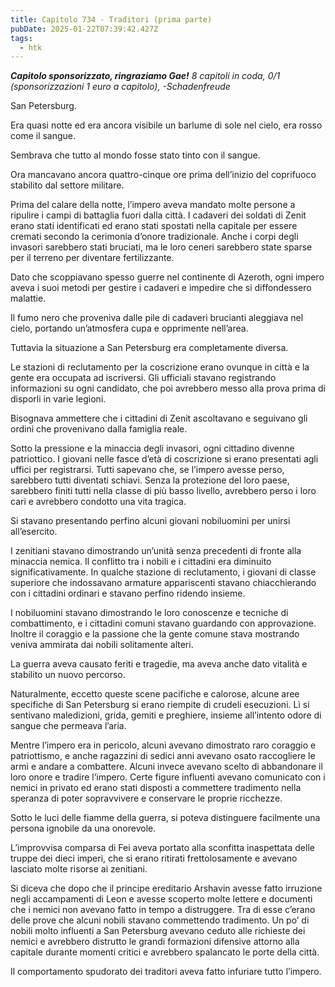 ```yaml
---
title: Capitolo 734 - Traditori (prima parte)
pubDate: 2025-01-22T07:39:42.427Z
tags:
  - htk
---
```


***Capitolo sponsorizzato, ringraziamo Gae\!***
*8 capitoli in coda, 0/1 (sponsorizzazioni 1 euro a capitolo),*
*\-Schadenfreude*

San Petersburg.

Era quasi notte ed era ancora visibile un barlume di sole nel cielo, era rosso come il sangue.

Sembrava che tutto al mondo fosse stato tinto con il sangue.

Ora mancavano ancora quattro-cinque ore prima dell’inizio del coprifuoco stabilito dal settore militare.

Prima del calare della notte, l’impero aveva mandato molte persone a ripulire i campi di battaglia fuori dalla città. I cadaveri dei soldati di Zenit erano stati identificati ed erano stati spostati nella capitale per essere cremati secondo la cerimonia d’onore tradizionale.
Anche i corpi degli invasori sarebbero stati bruciati, ma le loro ceneri sarebbero state sparse per il terreno per diventare fertilizzante.

Dato che scoppiavano spesso guerre nel continente di Azeroth, ogni impero aveva i suoi metodi per gestire i cadaveri e impedire che si diffondessero malattie.

Il fumo nero che proveniva dalle pile di cadaveri brucianti aleggiava nel cielo, portando un’atmosfera cupa e opprimente nell’area.

Tuttavia la situazione a San Petersburg era completamente diversa.

Le stazioni di reclutamento per la coscrizione erano ovunque in città e la gente era occupata ad iscriversi. Gli ufficiali stavano registrando informazioni su ogni candidato, che poi avrebbero messo alla prova prima di disporli in varie legioni.

Bisognava ammettere che i cittadini di Zenit ascoltavano e seguivano gli ordini che provenivano dalla famiglia reale.

Sotto la pressione e la minaccia degli invasori, ogni cittadino divenne patriottico. I giovani nelle fasce d’età di coscrizione si erano presentati agli uffici per registrarsi. Tutti sapevano che, se l’impero avesse perso, sarebbero tutti diventati schiavi. Senza la protezione del loro paese, sarebbero finiti tutti nella classe di più basso livello, avrebbero perso i loro cari e avrebbero condotto una vita tragica.

Si stavano presentando perfino alcuni giovani nobiluomini per unirsi all’esercito.

I zenitiani stavano dimostrando un’unità senza precedenti di fronte alla minaccia nemica. Il conflitto tra i nobili e i cittadini era diminuito significativamente. In qualche stazione di reclutamento, i giovani di classe superiore che indossavano armature appariscenti stavano chiacchierando con i cittadini ordinari e stavano perfino ridendo insieme.

I nobiluomini stavano dimostrando le loro conoscenze e tecniche di combattimento, e i cittadini comuni stavano guardando con approvazione. Inoltre il coraggio e la passione che la gente comune stava mostrando veniva ammirata dai nobili solitamente alteri.

La guerra aveva causato feriti e tragedie, ma aveva anche dato vitalità e stabilito un nuovo percorso.

Naturalmente, eccetto queste scene pacifiche e calorose, alcune aree specifiche di San Petersburg si erano riempite di crudeli esecuzioni. Lì si sentivano maledizioni, grida, gemiti e preghiere, insieme all’intento odore di sangue che permeava l’aria.

Mentre l’impero era in pericolo, alcuni avevano dimostrato raro coraggio e patriottismo, e anche ragazzini di sedici anni avevano osato raccogliere le armi e andare a combattere. Alcuni invece avevano scelto di abbandonare il loro onore e tradire l’impero. Certe figure influenti avevano comunicato con i nemici in privato ed erano stati disposti a commettere tradimento nella speranza di poter sopravvivere e conservare le proprie ricchezze.

Sotto le luci delle fiamme della guerra, si poteva distinguere facilmente una persona ignobile da una onorevole.

L’improvvisa comparsa di Fei aveva portato alla sconfitta inaspettata delle truppe dei dieci imperi, che si erano ritirati frettolosamente e avevano lasciato molte risorse ai zenitiani.

Si diceva che dopo che il principe ereditario Arshavin avesse fatto irruzione negli accampamenti di Leon e avesse scoperto molte lettere e documenti che i nemici non avevano fatto in tempo a distruggere. Tra di esse c’erano delle prove che alcuni nobili stavano commettendo tradimento. Un po’ di nobili molto influenti a San Petersburg avevano ceduto alle richieste dei nemici e avrebbero distrutto le grandi formazioni difensive attorno alla capitale durante momenti critici e avrebbero spalancato le porte della città.

Il comportamento spudorato dei traditori aveva fatto infuriare tutto l’impero.
